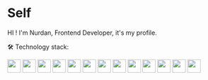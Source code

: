 # Self
HI ! I'm Nurdan, Frontend Developer, it's my profile.

🛠️ Technology stack:
<p align="left">
  <img src="https://shields.io/badge/JavaScript-F7DF1E?logo=JavaScript&logoColor=000" height="30" />
  <img src="https://img.shields.io/badge/-FastAPI-009688?style=flat&logo=fastapi&logoColor=white" height="30" />
  <img src="https://img.shields.io/badge/-PostgreSQL-336791?style=flat&logo=postgresql&logoColor=white" height="30" />
  <img src="https://img.shields.io/badge/-SQLite-003B57?style=flat&logo=sqlite&logoColor=white" height="30" />
  <img src="https://img.shields.io/badge/-Pydantic-2D3748?style=flat&logo=pydantic&logoColor=white" height="30" />
  <img src="https://img.shields.io/badge/-SQLAlchemy-FCA121?style=flat&logo=sqlalchemy&logoColor=white" height="30" />
  <img src="https://img.shields.io/badge/-Redis-D82C20?style=flat&logo=Redis&logoColor=white" height="30" />
  <img src="https://img.shields.io/badge/-Celery-37814A?style=flat&logo=Celery&logoColor=white" height="30" />
  <img src="https://img.shields.io/badge/-Git-F05032?style=flat&logo=git&logoColor=white" height="30" />
  <img src="https://img.shields.io/badge/-TelegramAPI-2CA5E0?style=flat&logo=Telegram&logoColor=white" height="30" />  
  <img src="https://img.shields.io/badge/-HTML5-E34F26?style=flat&logo=html5&logoColor=white" height="30" />
  <img src="https://img.shields.io/badge/-CSS3-1572B6?style=flat&logo=css3&logoColor=white" height="30" />
  <img src="https://img.shields.io/badge/-Bootstrap-7952B3?style=flat&logo=bootstrap&logoColor=white" height="30" />
</p>

